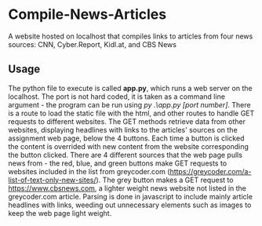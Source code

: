 # Compile-News-Articles

A website hosted on localhost that compiles links to articles from four news sources: CNN, Cyber.Report, Kidl.at, and CBS News


## Usage

The python file to execute is called **app.py**, which runs a web server on the localhost.
The port is not hard coded, it is taken as a command line argument - the program can be run using *py .\app.py [port number]*.
There is a route to load the static file with the html, and other routes to handle GET requests to different websites.
The GET methods retrieve data from other websites, displaying headlines with links to the articles' sources on the assignment web page, below the 4 buttons. Each time a button is clicked the content is overrided with new content from the website corresponding the button clicked.
There are 4 different sources that the web page pulls news from - the red, blue, and green buttons make GET requests to websites included in the list from greycoder.com (https://greycoder.com/a-list-of-text-only-new-sites/). The grey button makes a GET request to https://www.cbsnews.com, a lighter weight news website not listed in the greycoder.com article.
Parsing is done in javascript to include mainly article headlines with links, weeding out unnecessary elements such as images to keep the web page light weight.

